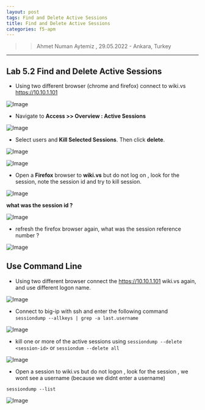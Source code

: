 ```yaml
---
layout: post
tags: Find and Delete Active Sessions
title: Find and Delete Active Sessions
categories: f5-apm
---
```


>> Ahmet Numan Aytemiz , 29.05.2022 - Ankara, Turkey

---

## Lab 5.2 Find and Delete Active Sessions

- Using two different browser (chrome and firefox) connect to wiki.vs https://10.10.1.101

![Image](/img/connect.png)

- Navigate to **Access >> Overview : Active Sessions**

![Image](/img/active-sessions.png)

- Select users and **Kill Selected Sessions**. Then click **delete**.

![Image](/img/killselected.png)

![Image](/img/delete.png)

- Open a **Firefox** browser to **wiki.vs** but do not log on , look for the session, note the session id and try to kill session.

![Image](/img/logonagain.png)

**what was the session id ?**

![Image](/img/deleteagain.png)

- refresh the firefox browser again, what was the session reference number ?

![Image](/img/referencenumber.png)


## Use Command Line 

- Using two different browser connect the https://10.10.1.101 wiki.vs again, and use different logon name.

![Image](/img/login-two.png)

- Connect to big-ip with ssh and enter the following command `sessiondump --allkeys | grep -a last.username`

![Image](/img/sessiondumpallkeys.png)

- kill one or more of the active sessions using `sessiondump --delete <session-id>` or `sessiondum --delete all`

![Image](/img/deletesession.png)



- Open a session to wiki.vs but do not logon , look for the session , we wont see a username (because we didnt enter a username)

`sessiondump --list`

![Image](/img/sessiondumplist.png)

